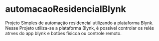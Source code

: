 # automacaoResidencialBlynk
Projeto Simples de automação residencial utilizando a plataforma Blynk. 
Nesse Projeto utiliza-se a plataforma Blynk, é possivel controlar  os relés atrves do app blynk e  botões físicoa ou controle remoto.
